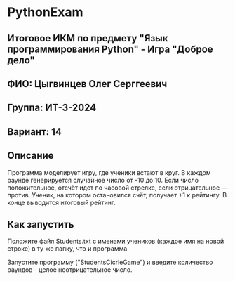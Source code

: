# PythonExam
## Итоговое ИКМ по предмету "Язык программирования Python" - Игра "Доброе дело"

## ФИО: Цыгвинцев Олег Серггеевич
## Группа: ИТ-3-2024
## Вариант: 14

## Описание
Программа моделирует игру, где ученики встают в круг. В каждом раунде генерируется случайное число от -10 до 10. Если число положительное, отсчёт идет по часовой стрелке, если отрицательное — против. Ученик, на котором остановился счёт, получает +1 к рейтингу. В конце выводится итоговый рейтинг.

## Как запустить
Положите файл Students.txt с именами учеников (каждое имя на новой строке) в ту же папку, что и программа.

Запустите программу ("StudentsCicrleGame") и введите количество раундов - целое неотрицательное число.
